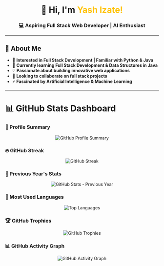 <h1 align="center">🚀 Hi, I'm <span style="color:#FFC300;">Yash Izate!</span></h1>
<h3 align="center">💻 Aspiring Full Stack Web Developer | AI Enthusiast</h3>

---

## 🎯 About Me  
- 👀 **Interested in Full Stack Development | Familiar with Python & Java**  
- 🌱 **Currently learning Full Stack Development & Data Structures in Java**  
- 💡 **Passionate about building innovative web applications**  
- 🤝 **Looking to collaborate on full stack projects**  
- ⚡ **Fascinated by Artificial Intelligence & Machine Learning**  

---

# 📊 GitHub Stats Dashboard  

### 🚀 Profile Summary  
<p align="center">
  <img src="https://github-profile-summary-cards.vercel.app/api/cards/profile-details?username=yash-izate&theme=radical" alt="GitHub Profile Summary" />
</p>  

### 🔥 GitHub Streak  
<p align="center">
  <img src="https://github-readme-streak-stats.herokuapp.com/?user=yash-izate&theme=radical" alt="GitHub Streak" />
</p>   

### 📆 Previous Year's Stats  
<p align="center">
  <img src="https://github-readme-stats.vercel.app/api?username=yash-izate&show_icons=true&theme=radical&include_all_commits=true&count_private=true&hide_rank=false" alt="GitHub Stats - Previous Year" />
</p>  

### 📌 Most Used Languages  
<p align="center">
  <img src="https://github-readme-stats.vercel.app/api/top-langs/?username=yash-izate&layout=compact&theme=radical" alt="Top Languages" />
</p>  

### 🏆 GitHub Trophies  
<p align="center">
  <img src="https://github-profile-trophy.vercel.app/?username=yash-izate&theme=radical&no-frame=true&margin-w=15" alt="GitHub Trophies" />
</p>  

### 📊 GitHub Activity Graph  
<p align="center">
  <img src="https://github-readme-activity-graph.vercel.app/graph?username=yash-izate&theme=radical" alt="GitHub Activity Graph" />
</p>  
